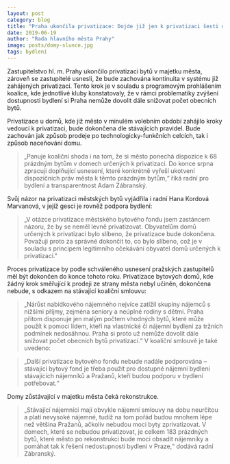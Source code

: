 ```yaml
---
layout: post
category: blog
title: "Praha ukončila privatizace: Dojde již jen k privatizaci šesti domů, která byla rozjednána v minulém volebním období"
date: 2019-06-19
author: "Rada hlavního města Prahy"
image: posts/domy-slunce.jpg
tags: bydlení
---
```


Zastupitelstvo hl. m. Prahy ukončilo privatizaci bytů v majetku města, zároveň se zastupitelé usnesli, že bude zachována kontinuita v systému již zahájených privatizací. Tento krok je v souladu s programovým prohlášením koalice, kde jednotlivé kluby konstatovaly, že v rámci problematiky zvýšení dostupnosti bydlení si Praha nemůže dovolit dále snižovat počet obecních bytů.

Privatizace u domů, kde již město v minulém volebním období zahájilo kroky vedoucí k privatizaci, bude dokončena dle stávajících pravidel. Bude zachován jak způsob prodeje po technologicky-funkčních celcích, tak i způsob naceňování domu. 

> „Panuje koaliční shoda i na tom, že si město ponechá dispozice k 68 prázdným bytům v domech určených k privatizaci. Do konce srpna zpracuji doplňující usnesení, které konkrétně vyřeší ukotvení dispozičních práv města k těmto prázdným bytům,“ říká radní pro bydlení a transparentnost Adam Zábranský.

Svůj názor na privatizaci městských bytů vyjádřila i radní Hana Kordová Marvanová, v jejíž gesci je rovněž podpora bydlení: 

> „V otázce privatizace městského bytového fondu jsem zastáncem názoru, že by se neměl levně privatizovat. Obyvatelům domů určených k privatizaci bylo slíbeno, že privatizace bude dokončena. Považuji proto za správné dokončit to, co bylo slíbeno, což je v souladu s principem legitimního očekávání obyvatel domů určených k privatizaci."

Proces privatizace by podle schváleného usnesení pražských zastupitelů měl být dokončen do konce tohoto roku. Privatizace bytových domů, kde žádný krok směřující k prodeji ze strany města nebyl učiněn, dokončena nebude, s odkazem na stávající koaliční smlouvu: 

> „Nárůst nabídkového nájemného nejvíce zatížil skupiny nájemců s nižšími příjmy, zejména seniory a neúplné rodiny s dětmi. Praha přitom disponuje jen malým počtem vhodných bytů, které může použít k pomoci lidem, kteří na vlastnické či nájemní bydlení za tržních podmínek nedosáhnou. Praha si proto už nemůže dovolit dále snižovat počet obecních bytů privatizací.“ V koaliční smlouvě je také uvedeno:

> „Další privatizace bytového fondu nebude nadále podporována – stávající bytový fond je třeba použít pro dostupné nájemní bydlení stávajících nájemníků a Pražanů, kteří budou podporu v bydlení potřebovat.“

Domy zůstávající v majetku města čeká rekonstrukce. 

> „Stávající nájemníci mají obvykle nájemní smlouvy na dobu neurčitou a platí nevysoké nájemné, tudíž na tom pořád budou mnohem lépe než většina Pražanů, ačkoliv nebudou moci byty zprivatizovat. V domech, které se nebudou privatizovat, je celkem 183 prázdných bytů, které město po rekonstrukci bude moci obsadit nájemníky a pomáhat tak k řešení nedostupnosti bydlení v Praze,“ dodává radní Zábranský.
